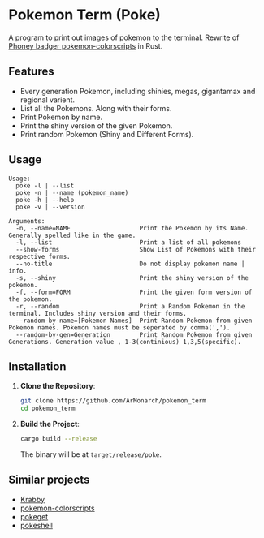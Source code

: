 # Pokemon Term (Poke)
A program to print out images of pokemon to the terminal. Rewrite of [Phoney badger pokemon-colorscripts](https://gitlab.com/phoneybadger/pokemon-colorscripts) in Rust.

## Features

  - Every generation Pokemon, including shinies, megas, gigantamax and regional varient.
  - List all the Pokemons. Along with their forms.
  - Print Pokemon by name.
  - Print the shiny version of the given Pokemon.
  - Print random Pokemon (Shiny and Different Forms).

## Usage
```
Usage:
  poke -l | --list
  poke -n | --name (pokemon_name)
  poke -h | --help
  poke -v | --version

Arguments:
  -n, --name=NAME                   Print the Pokemon by its Name. Generally spelled like in the game.
  -l, --list                        Print a list of all pokemons
  --show-forms                      Show List of Pokemons with their respective forms.
  --no-title                        Do not display pokemon name | info.
  -s, --shiny                       Print the shiny version of the pokemon.
  -f, --form=FORM                   Print the given form version of the pokemon.
  -r, --random                      Print a Random Pokemon in the terminal. Includes shiny version and their forms.
  --random-by-name=[Pokemon Names]  Print Random Pokemon from given Pokemon names. Pokemon names must be seperated by comma(',').
  --random-by-gen=Generation        Print Random Pokemon from given Generations. Generation value , 1-3(continious) 1,3,5(specific).
```

## Installation
1. **Clone the Repository**:
   ```bash
   git clone https://github.com/ArMonarch/pokemon_term
   cd pokemon_term
   ```

2. **Build the Project**:
   ```bash
   cargo build --release
   ```
   The binary will be at `target/release/poke`.


## Similar projects
- [Krabby](https://github.com/yannjor/krabby)
- [pokemon-colorscripts](https://gitlab.com/phoneybadger/pokemon-colorscripts)
- [pokeget](https://github.com/talwat/pokeget)
- [pokeshell](https://github.com/acxz/pokeshell)
